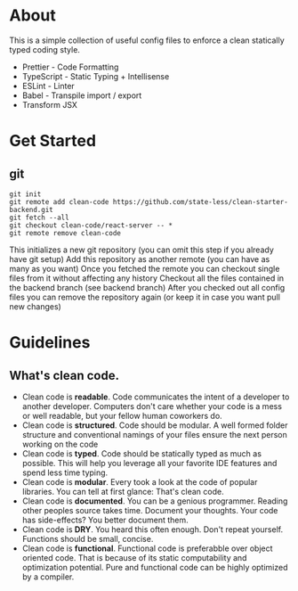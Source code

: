 # About
This is a simple collection of useful config files to enforce a clean statically typed coding style.

* Prettier - Code Formatting
* TypeScript - Static Typing + Intellisense
* ESLint - Linter
* Babel - Transpile import / export
* Transform JSX

# Get Started
## git 
    git init 
    git remote add clean-code https://github.com/state-less/clean-starter-backend.git
    git fetch --all
    git checkout clean-code/react-server -- *
    git remote remove clean-code

This initializes a new git repository (you can omit this step if you already have git setup)
Add this repository as another remote (you can have as many as you want)
Once you fetched the remote you can checkout single files from it without affecting any history
Checkout all the files contained in the backend branch (see backend branch)
After you checked out all config files you can remove the repository again (or keep it in case you want pull new changes)

# Guidelines
## What's clean code. 

*  Clean code is **readable**. Code communicates the intent of a developer to another developer. Computers don't care whether your code is a mess or well readable, but your fellow human coworkers do. 
*  Clean code is **structured**. Code should be modular. A well formed folder structure and conventional namings of your files ensure the next person working on the code
*  Clean code is **typed**. Code should be statically typed as much as possible. This will help you leverage all your favorite IDE features and spend less time typing.
*  Clean code is **modular**. Every took a look at the code of popular libraries. You can tell at first glance: That's clean code. 
*  Clean code is **documented**. You can be a genious programmer. Reading other peoples source takes time. Document your thoughts. Your code has side-effects? You better document them.
*  Clean code is **DRY**. You heard this often enough. Don't repeat yourself. Functions should be small, concise.
*  Clean code is **functional**. Functional code is preferabble over object oriented code. That is because of its static computability and optimization potential. Pure and functional code can be highly optimized by a compiler. 
